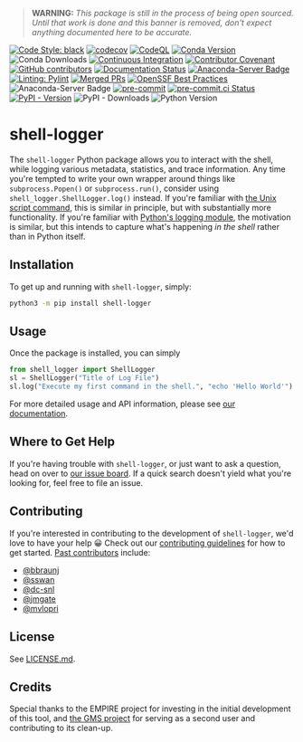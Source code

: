 > **WARNING:**  *This package is still in the process of being open sourced.
> Until that work is done and this banner is removed, don't expect anything
> documented here to be accurate.*

[![Code Style: black](https://img.shields.io/badge/Code%20Style-black-000000.svg)](https://github.com/psf/black)
[![codecov](https://codecov.io/gh/sandialabs/shell-logger/branch/master/graph/badge.svg?token=FmDStZ6FVR)](https://codecov.io/gh/sandialabs/shell-logger)
[![CodeQL](https://github.com/sandialabs/shell-logger/actions/workflows/github-code-scanning/codeql/badge.svg)](https://github.com/sandialabs/shell-logger/actions/workflows/github-code-scanning/codeql)
[![Conda Version](https://img.shields.io/conda/v/conda-forge/shell-logger?label=conda-forge)](https://anaconda.org/conda-forge/shell-logger)
![Conda Downloads](https://img.shields.io/conda/d/conda-forge/shell-logger?label=conda-forge%20downloads)
[![Continuous Integration](https://github.com/sandialabs/shell-logger/actions/workflows/continuous-integration.yml/badge.svg)](https://github.com/sandialabs/shell-logger/actions/workflows/continuous-integration.yml)
[![Contributor Covenant](https://img.shields.io/badge/Contributor%20Covenant-2.1-4baaaa.svg)](CODE_OF_CONDUCT.md)
[![GitHub contributors](https://img.shields.io/github/contributors/sandialabs/shell-logger.svg)](https://github.com/sandialabs/shell-logger/graphs/contributors)
[![Documentation Status](https://readthedocs.org/projects/shell-logger/badge/?version=latest)](https://shell-logger.readthedocs.io/en/latest/?badge=latest)
[![Anaconda-Server Badge](https://anaconda.org/conda-forge/shell-logger/badges/license.svg)](LICENSE.md)
[![Linting: Pylint](https://img.shields.io/badge/Linting-Pylint-yellowgreen)](https://github.com/pylint-dev/pylint)
[![Merged PRs](https://img.shields.io/github/issues-pr-closed-raw/sandialabs/shell-logger.svg?label=merged+PRs)](https://github.com/sandialabs/shell-logger/pulls?q=is:pr+is:merged)
[![OpenSSF Best Practices](https://bestpractices.coreinfrastructure.org/projects/1234567890/badge)](https://bestpractices.coreinfrastructure.org/projects/1234567890)
![Anaconda-Server Badge](https://anaconda.org/conda-forge/shell-logger/badges/platforms.svg)
[![pre-commit](https://img.shields.io/badge/pre--commit-enabled-brightgreen?logo=pre-commit)](https://github.com/pre-commit/pre-commit)
[![pre-commit.ci Status](https://results.pre-commit.ci/badge/github/sandialabs/shell-logger/master.svg)](https://results.pre-commit.ci/latest/github/sandialabs/shell-logger/master)
[![PyPI - Version](https://img.shields.io/pypi/v/shell-logger?label=PyPI)](https://pypi.org/project/shell-logger/)
![PyPI - Downloads](https://img.shields.io/pypi/dm/shell-logger?label=PyPI%20downloads)
![Python Version](https://img.shields.io/badge/Python-3.8|3.9|3.10|3.11|3.12-blue.svg)

# shell-logger

The `shell-logger` Python package allows you to interact with the shell, while
logging various metadata, statistics, and trace information.  Any time you're
tempted to write your own wrapper around things like `subprocess.Popen()` or
`subprocess.run()`, consider using `shell_logger.ShellLogger.log()` instead.
If you're familiar with [the Unix script command][script], this is similar in
principle, but with substantially more functionality.  If you're familiar with
[Python's logging module][logging], the motivation is similar, but this intends
to capture what's happening *in the shell* rather than in Python itself.

[script]:  https://man7.org/linux/man-pages/man1/script.1.html
[logging]:  https://docs.python.org/3/library/logging.html

## Installation

To get up and running with `shell-logger`, simply:
```bash
python3 -m pip install shell-logger
```

## Usage

Once the package is installed, you can simply
```python
from shell_logger import ShellLogger
sl = ShellLogger("Title of Log File")
sl.log("Execute my first command in the shell.", "echo 'Hello World'")
```

For more detailed usage and API information, please see
[our documentation][readthedocs].

[readthedocs]:  https://shell-logger.readthedocs.io

## Where to Get Help

If you're having trouble with `shell-logger`, or just want to ask a question,
head on over to [our issue board][issues].  If a quick search doesn't yield
what you're looking for, feel free to file an issue.

[issues]:  https://github.com/sandialabs/shell-logger/issues

## Contributing

If you're interested in contributing to the development of `shell-logger`, we'd
love to have your help :grinning:  Check out our
[contributing guidelines](CONTRIBUTING.md) for how to get started.
[Past contributors][contributors] include:
* [@bbraunj](https://github.com/bbraunj)
* [@sswan](https://github.com/sswan)
* [@dc-snl](https://github.com/dc-snl)
* [@jmgate](https://github.com/jmgate)
* [@mvlopri](https://github.com/mvlopri)

[contributors]:  https://github.com/sandialabs/shell-logger/graphs/contributors

## License

See [LICENSE.md](LICENSE.md).

## Credits

Special thanks to the EMPIRE project for investing in the initial development
of this tool, and [the GMS project][gms] for serving as a second user and
contributing to its clean-up.

[gms]: https://github.com/SNL-GMS/GMS-PI25
